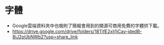 # 字體
- Google雲端資料夾中也檢附了簡報會用到的開源可商用免費的字體供下載。
- https://drive.google.com/drive/folders/18TifE2xlj1jCav-jdedB-8iJ2pUbNWb2?usp=share_link
